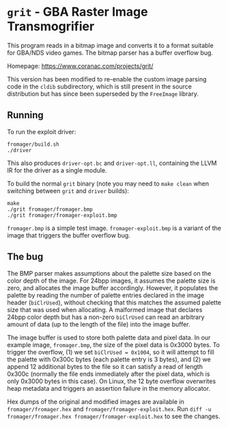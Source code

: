 # `grit` - GBA Raster Image Transmogrifier

This program reads in a bitmap image and converts it to a format suitable for
GBA/NDS video games.
The bitmap parser has a buffer overflow bug.

Homepage: https://www.coranac.com/projects/grit/

This version has been modified to re-enable the custom image parsing code in
the `cldib` subdirectory, which is still present in the source distribution but
has since been superseded by the `FreeImage` library.

## Running

To run the exploit driver:

```
fromager/build.sh
./driver
```

This also produces `driver-opt.bc` and `driver-opt.ll`, containing the LLVM IR
for the driver as a single module.

To build the normal `grit` binary (note you may need to `make clean` when
switching between `grit` and `driver` builds):

```
make
./grit fromager/fromager.bmp
./grit fromager/fromager-exploit.bmp
```

`fromager.bmp` is a simple test image.
`fromager-exploit.bmp` is a variant of the image that triggers the buffer
overflow bug.

## The bug

The BMP parser makes assumptions about the palette size based on the color
depth of the image.
For 24bpp images, it assumes the palette size is zero, and allocates the image
buffer accordingly.
However, it populates the palette by reading the number of palette entries
declared in the image header (`biClrUsed`), without checking that this matches
the assumed palette size that was used when allocating.
A malformed image that declares 24bpp color depth but has a non-zero
`biClrUsed` can read an arbitrary amount of data (up to the length of the file)
into the image buffer.

The image buffer is used to store both palette data and pixel data.
In our example image, `fromager.bmp`, the size of the pixel data is 0x3000
bytes.
To trigger the overflow, (1) we set `biClrUsed = 0x1004`, so it will attempt to
fill the palette with 0x300c bytes (each palette entry is 3 bytes), and (2) we
append 12 additional bytes to the file so it can satisfy a read of length
0x300c (normally the file ends immediately after the pixel data, which is only
0x3000 bytes in this case).
On Linux, the 12 byte overflow overwrites heap metadata and triggers an
assertion failure in the memory allocator.

Hex dumps of the original and modified images are available in
`fromager/fromager.hex` and `fromager/fromager-exploit.hex`.  Run `diff -u
fromager/fromager.hex fromager/fromager-exploit.hex` to see the changes.
